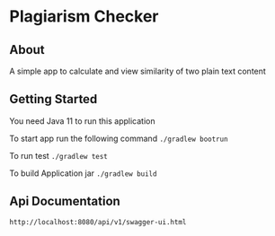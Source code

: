 # Plagiarism Checker

## About
A simple app to calculate and view similarity of two plain text content

## Getting Started
You need Java 11 to run this application

To start app run the following command `./gradlew bootrun`

To run test `./gradlew test`

To build Application jar `./gradlew build`

## Api Documentation
`http://localhost:8080/api/v1/swagger-ui.html`
